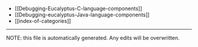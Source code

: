 * [[Debugging-Eucalyptus-C-language-components]]
* [[Debugging-eucalyptus-Java-language-components]]
* [[index-of-categories]]

*****
NOTE: this file is automatically generated. Any edits will be overwritten.
